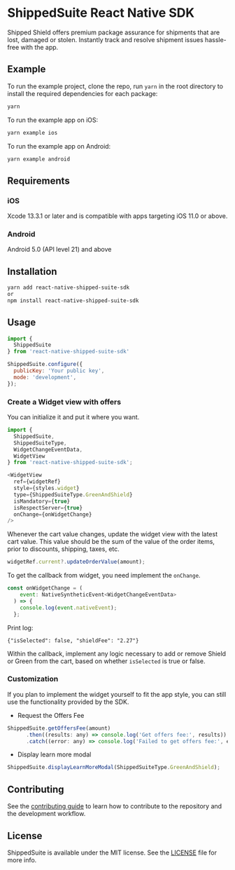 # ShippedSuite React Native SDK

Shipped Shield offers premium package assurance for shipments that are lost, damaged or stolen. Instantly track and resolve shipment issues hassle-free with the app.

## Example

To run the example project, clone the repo, run `yarn` in the root directory to install the required dependencies for each package:

```sh
yarn
```

To run the example app on iOS:

```sh
yarn example ios
```

To run the example app on Android:

```sh
yarn example android
```

## Requirements

### iOS

Xcode 13.3.1 or later and is compatible with apps targeting iOS 11.0 or above.

### Android

Android 5.0 (API level 21) and above

## Installation

```sh
yarn add react-native-shipped-suite-sdk
or
npm install react-native-shipped-suite-sdk
```

## Usage

```js
import {
  ShippedSuite
} from 'react-native-shipped-suite-sdk'

ShippedSuite.configure({
  publicKey: 'Your public key',
  mode: 'development',
});
```

### Create a Widget view with offers

You can initialize it and put it where you want.

```js
import {
  ShippedSuite,
  ShippedSuiteType,
  WidgetChangeEventData,
  WidgetView
} from 'react-native-shipped-suite-sdk';

<WidgetView
  ref={widgetRef}
  style={styles.widget}
  type={ShippedSuiteType.GreenAndShield}
  isMandatory={true}
  isRespectServer={true}
  onChange={onWidgetChange}
/>
```

Whenever the cart value changes, update the widget view with the latest cart value. This value should be the sum of the value of the order items, prior to discounts, shipping, taxes, etc. 

```js
widgetRef.current?.updateOrderValue(amount);
```

To get the callback from widget, you need implement the `onChange`.

```js
const onWidgetChange = (
    event: NativeSyntheticEvent<WidgetChangeEventData>
  ) => {
    console.log(event.nativeEvent);
  };
```

Print log:
```
{"isSelected": false, "shieldFee": "2.27"}
```

Within the callback, implement any logic necessary to add or remove Shield or Green from the cart, based on whether `isSelected` is true or false. 

### Customization

If you plan to implement the widget yourself to fit the app style, you can still use the functionality provided by the SDK.

- Request the Offers Fee

```js
ShippedSuite.getOffersFee(amount)
      .then((results: any) => console.log('Get offers fee:', results))
      .catch((error: any) => console.log('Failed to get offers fee:', error));
```

- Display learn more modal

```js
ShippedSuite.displayLearnMoreModal(ShippedSuiteType.GreenAndShield);
```

## Contributing

See the [contributing guide](CONTRIBUTING.md) to learn how to contribute to the repository and the development workflow.

## License

ShippedSuite is available under the MIT license. See the [LICENSE](LICENSE) file for more info.
